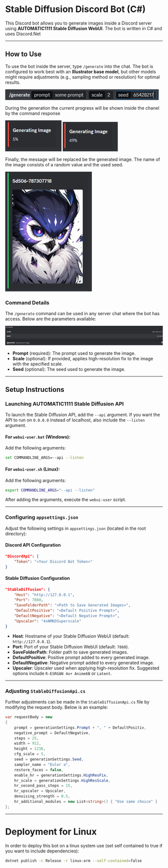 # Stable Diffusion Discord Bot (C#)

This Discord bot allows you to generate images inside a Discord server using **AUTOMATIC1111 Stable Diffusion WebUI**.
The bot is written in C# and uses Discord.Net

---

## How to Use
To use the bot inside the server, type `/generate` into the chat. The bot is configured to work best with an **Illustrator base model**, but other models might require adjustments (e.g., sampling method or resolution) for optimal results.

![plot](./images/command_prompt.png)

During the generation the current progress will be shown inside the chanel by the command response

![plot](./images/generation_progress_1.png)
![plot](./images/generation_progress_2.png)

Finally, the message will be replaced be the generated image. The name of the image consists of a random value and the used seed.

![plot](./images/generated_image_discord.png)

### Command Details

The `/generate` command can be used in any server chat where the bot has access. Below are the parameters available:

![plot](./images/command_options.png)

- **Prompt** (required): The prompt used to generate the image.
- **Scale** (optional): If provided, applies high-resolution fix to the image with the specified scale.
- **Seed** (optional): The seed used to generate the image.

  
---

## Setup Instructions

### Launching AUTOMATIC1111 Stable Diffusion API
To launch the Stable Diffusion API, add the `--api` argument. If you want the API to run on `0.0.0.0` instead of localhost, also include the `--listen` argument.

#### For `webui-user.bat` (Windows):
Add the following arguments:
```bash
set COMMANDLINE_ARGS=--api --listen
```

#### For `webui-user.sh` (Linux):
Add the following arguments:
```bash
export COMMANDLINE_ARGS="--api --listen"
```
After adding the arguments, execute the `webui-user` script.

---

### Configuring `appsettings.json`
Adjust the following settings in `appsettings.json` (located in the root directory):

#### Discord API Configuration
```json
"DiscordApi": {
    "Token": "<Your Discord Bot Token>"
}
```

#### Stable Diffusion Configuration
```json
"StableDiffusion": {
    "Host": "http://127.0.0.1",
    "Port": 7860,
    "SaveFolderPath": "<Path to Save Generated Images>",
    "DefaultPositive": "<Default Positive Prompt>",
    "DefaultNegative": "<Default Negative Prompt>",
    "Upscaler": "4xNMKDSuperscale"
}
```
- **Host**: Hostname of your Stable Diffusion WebUI (default: `http://127.0.0.1`).
- **Port**: Port of your Stable Diffusion WebUI (default: `7860`).
- **SaveFolderPath**: Folder path to save generated images.
- **DefaultPositive**: Positive prompt added to every generated image.
- **DefaultNegative**: Negative prompt added to every generated image.
- **Upscaler**: Upscaler used when applying high-resolution fix. Suggested options include `R-ESRGAN 4x+ Anime6B` or `Latent`.

---

### Adjusting `StableDiffusionApi.cs`
Further adjustments can be made in the `StableDiffusionApi.cs` file by modifying the request body. Below is an example:

```csharp
var requestBody = new
{
    prompt = generationSettings.Prompt + ", " + DefaultPositiv,
    negative_prompt = DefaultNegative,
    steps = 25,
    width = 912,
    height = 1216,
    cfg_scale = 5,
    seed = generationSettings.Seed,
    sampler_name = "Euler a",
    restore_faces = false,
    enable_hr = generationSettings.HighResFix,
    hr_scale = generationSettings.HighResScale,
    hr_second_pass_steps = 15,
    hr_upscaler = Upscaler,
    denoising_strength = 0.5,
    hr_additional_modules = new List<string>() { "Use same choice" }
};
```

---

# Deployment for Linux
In order to deploy this bot on a linux system use (set self contained to true if you want to include dependencies):

```bash
dotnet publish -c Release -r linux-arm --self-contained=false
```
